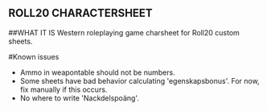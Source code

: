 ROLL20 CHARACTERSHEET
----------------------
##WHAT IT IS
Western roleplaying game charsheet for Roll20 custom sheets.

#Known issues
* Ammo in weapontable should not be numbers.
* Some sheets have bad behavior calculating 'egenskapsbonus'. For now, fix manually if this occurs.
* No where to write 'Nackdelspoäng'.
